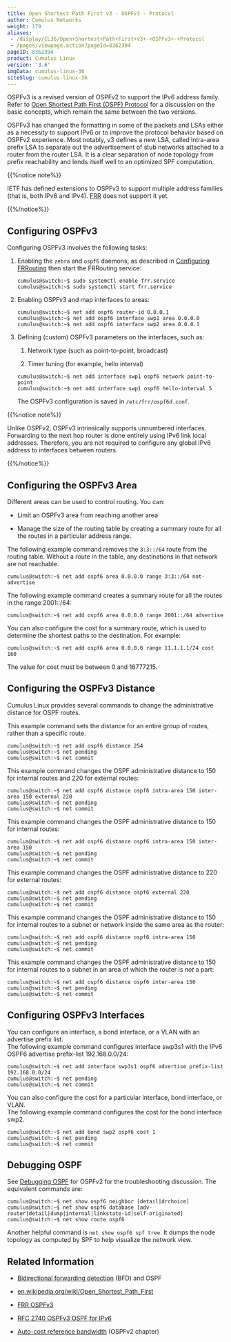```yaml
---
title: Open Shortest Path First v3 - OSPFv3 - Protocol
author: Cumulus Networks
weight: 179
aliases:
 - /display/CL36/Open+Shortest+Path+First+v3+-+OSPFv3+-+Protocol
 - /pages/viewpage.action?pageId=8362394
pageID: 8362394
product: Cumulus Linux
version: '3.6'
imgData: cumulus-linux-36
siteSlug: cumulus-linux-36
---
```

OSPFv3 is a revised version of OSPFv2 to support the IPv6 address
family. Refer to [Open Shortest Path First (OSPF)
Protocol](/version/cumulus-linux-36/Layer_3/Open_Shortest_Path_First_-_OSPF_-_Protocol)
for a discussion on the basic concepts, which remain the same between
the two versions.

OSPFv3 has changed the formatting in some of the packets and LSAs either
as a necessity to support IPv6 or to improve the protocol behavior based
on OSPFv2 experience. Most notably, v3 defines a new LSA, called
intra-area prefix LSA to separate out the advertisement of stub networks
attached to a router from the router LSA. It is a clear separation of
node topology from prefix reachability and lends itself well to an
optimized SPF computation.

{{%notice note%}}

IETF has defined extensions to OSPFv3 to support multiple address
families (that is, both IPv6 and IPv4).
[FRR](/version/cumulus-linux-36/Layer_3/FRRouting_Overview/) does not
support it yet.

{{%/notice%}}

## <span>Configuring OSPFv3</span>

Configuring OSPFv3 involves the following tasks:

1.  Enabling the `zebra` and `ospf6` daemons, as described in
    [Configuring
    FRRouting](/version/cumulus-linux-36/Layer_3/Configuring_FRRouting/)
    then start the FRRouting service:
    
        cumulus@switch:~$ sudo systemctl enable frr.service
        cumulus@switch:~$ sudo systemctl start frr.service

2.  Enabling OSPFv3 and map interfaces to areas:
    
        cumulus@switch:~$ net add ospf6 router-id 0.0.0.1
        cumulus@switch:~$ net add ospf6 interface swp1 area 0.0.0.0
        cumulus@switch:~$ net add ospf6 interface swp2 area 0.0.0.1

3.  Defining (custom) OSPFv3 parameters on the interfaces, such as:
    
    1.  Network type (such as point-to-point, broadcast)
    
    2.  Timer tuning (for example, hello interval)
    
    <!-- end list -->
    
        cumulus@switch:~$ net add interface swp1 ospf6 network point-to-point
        cumulus@switch:~$ net add interface swp1 ospf6 hello-interval 5
    
    The OSPFv3 configuration is saved in `/etc/frr/ospf6d.conf`.

{{%notice note%}}

Unlike OSPFv2, OSPFv3 intrinsically supports unnumbered interfaces.
Forwarding to the next hop router is done entirely using IPv6 link local
addresses. Therefore, you are not required to configure any global IPv6
address to interfaces between routers.

{{%/notice%}}

## <span>Configuring the OSPFv3 Area</span>

Different areas can be used to control routing. You can:

  - Limit an OSPFv3 area from reaching another area

  - Manage the size of the routing table by creating a summary route for
    all the routes in a particular address range.

The following example command removes the `3:3::/64` route from the
routing table. Without a route in the table, any destinations in that
network are not reachable.

    cumulus@switch:~$ net add ospf6 area 0.0.0.0 range 3:3::/64 not-advertise 

The following example command creates a summary route for all the routes
in the range 2001::/64:

    cumulus@switch:~$ net add ospf6 area 0.0.0.0 range 2001::/64 advertise

You can also configure the cost for a summary route, which is used to
determine the shortest paths to the destination. For example:

    cumulus@switch:~$ net add ospf6 area 0.0.0.0 range 11.1.1.1/24 cost 160

The value for cost must be between 0 and 16777215.

## <span>Configuring the OSPFv3 Distance</span>

Cumulus Linux provides several commands to change the administrative
distance for OSPF routes.

This example command sets the distance for an entire group of routes,
rather than a specific route.

    cumulus@switch:~$ net add ospf6 distance 254
    cumulus@switch:~$ net pending
    cumulus@switch:~$ net commit

This example command changes the OSPF administrative distance to 150 for
internal routes and 220 for external routes:

    cumulus@switch:~$ net add ospf6 distance ospf6 intra-area 150 inter-area 150 external 220
    cumulus@switch:~$ net pending
    cumulus@switch:~$ net commit

This example command changes the OSPF administrative distance to 150 for
internal routes:

    cumulus@switch:~$ net add ospf6 distance ospf6 intra-area 150 inter-area 150
    cumulus@switch:~$ net pending
    cumulus@switch:~$ net commit

This example command changes the OSPF administrative distance to 220 for
external routes:

    cumulus@switch:~$ net add ospf6 distance ospf6 external 220
    cumulus@switch:~$ net pending
    cumulus@switch:~$ net commit

This example command changes the OSPF administrative distance to 150 for
internal routes to a subnet or network inside the same area as the
router:

    cumulus@switch:~$ net add ospf6 distance ospf6 intra-area 150
    cumulus@switch:~$ net pending
    cumulus@switch:~$ net commit

This example command changes the OSPF administrative distance to 150 for
internal routes to a subnet in an area of which the router is *not* a
part:

    cumulus@switch:~$ net add ospf6 distance ospf6 inter-area 150
    cumulus@switch:~$ net pending
    cumulus@switch:~$ net commit

## <span>Configuring OSPFv3 Interfaces</span>

You can configure an interface, a bond interface, or a VLAN with an
advertise prefix list.  
The following example command configures interface swp3s1 with the IPv6
OSPF6 advertise prefix-list 192.168.0.0/24:

    cumulus@switch:~$ net add interface swp3s1 ospf6 advertise prefix-list 192.168.0.0/24
    cumulus@switch:~$ net pending
    cumulus@switch:~$ net commit

You can also configure the cost for a particular interface, bond
interface, or VLAN.  
The following example command configures the cost for the bond interface
swp2.

    cumulus@switch:~$ net add bond swp2 ospf6 cost 1
    cumulus@switch:~$ net pending
    cumulus@switch:~$ net commit

## <span>Debugging OSPF</span>

See [Debugging
OSPF](Open_Shortest_Path_First_-_OSPF_-_Protocol.html#src-8362392_OpenShortestPathFirst-OSPF-Protocol-ospf_debug)
for OSPFv2 for the troubleshooting discussion. The equivalent commands
are:

    cumulus@switch:~$ net show ospf6 neighbor [detail|drchoice]
    cumulus@switch:~$ net show ospf6 database [adv-router|detail|dump|internal|linkstate-id|self-originated]
    cumulus@switch:~$ net show route ospf6

Another helpful command is `net show ospf6 spf tree`. It dumps the node
topology as computed by SPF to help visualize the network view.

## <span>Related Information</span>

  - [Bidirectional forwarding
    detection](/version/cumulus-linux-36/Layer_3/Bidirectional_Forwarding_Detection_-_BFD)
    (BFD) and OSPF

  - [en.wikipedia.org/wiki/Open\_Shortest\_Path\_First](http://en.wikipedia.org/wiki/Open_Shortest_Path_First)

  - [FRR OSPFv3](https://frrouting.org/user-guide/ospf6d.html)

  - [RFC 2740 OSPFv3 OSPF for IPv6](https://tools.ietf.org/html/rfc2740)

  - [Auto-cost reference
    bandwidth](Open_Shortest_Path_First_-_OSPF_-_Protocol.html#src-8362392_OpenShortestPathFirst-OSPF-Protocol-acrb)
    (OSPFv2 chapter)
